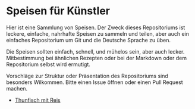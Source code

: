 # Speisen für Künstler

Hier ist eine Sammlung von Speisen. Der Zweck dieses Repositoriums ist leckere, einfache, nahrhafte Speisen zu sammeln und teilen, aber auch ein einfaches Repositorium um Git und die Deutsche Sprache zu üben. 

Die Speisen sollten einfach, schnell, und mühelos sein, aber auch lecker. Mitbestimmung bei ähnlichen Rezepten oder bei der Markdown oder dem Repositorium selbst wird ermutigt.

Vorschläge zur Struktur oder Präsentation des Repositoriums sind besonders Wilkommen. Bitte einen Issue öffnen oder einen Pull Request machen.

 - [Thunfisch mit Reis](REZEPTE/ThunfishmitReis.md) 
